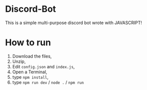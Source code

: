 # Discord-Bot
This is a simple multi-purpose discord bot wrote with JAVASCRIPT!

# How to run
1. Download the files,
2. Unzip,
3. Edit `config.json` and `index.js`,
5. Open a Terminal,
6. type `npm install`,
8. type `npm run dev` / `node .` / `npm run`
